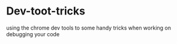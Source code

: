 # Dev-toot-tricks
using the chrome dev tools to some handy tricks when working on  debugging your code
